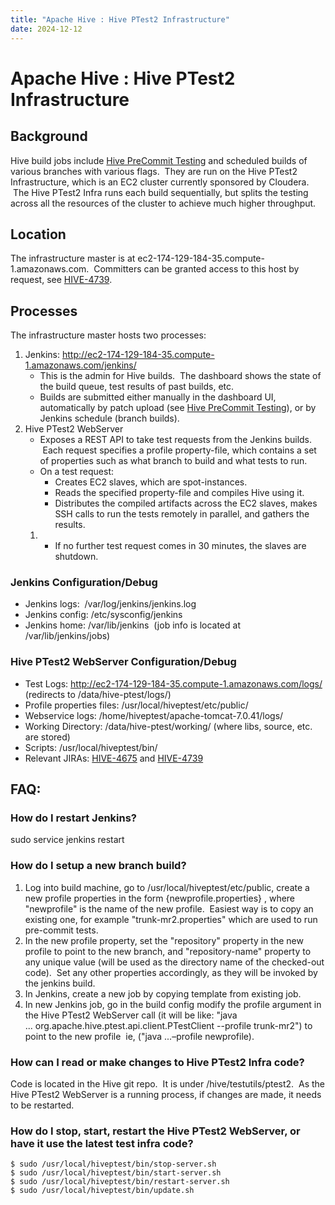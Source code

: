 ```yaml
---
title: "Apache Hive : Hive PTest2 Infrastructure"
date: 2024-12-12
---
```


# Apache Hive : Hive PTest2 Infrastructure

## Background

Hive build jobs include [Hive PreCommit Testing](https://cwiki.apache.org/confluence/display/Hive/Hive+PreCommit+Patch+Testing) and scheduled builds of various branches with various flags.  They are run on the Hive PTest2 Infrastructure, which is an EC2 cluster currently sponsored by Cloudera.  The Hive PTest2 Infra runs each build sequentially, but splits the testing across all the resources of the cluster to achieve much higher throughput.

## Location

The infrastructure master is at ec2-174-129-184-35.compute-1.amazonaws.com.  Committers can be granted access to this host by request, see [HIVE-4739](https://issues.apache.org/jira/browse/HIVE-4739).

## Processes

The infrastructure master hosts two processes:

1. Jenkins: <http://ec2-174-129-184-35.compute-1.amazonaws.com/jenkins/>
	* This is the admin for Hive builds.  The dashboard shows the state of the build queue, test results of past builds, etc.
	* Builds are submitted either manually in the dashboard UI, automatically by patch upload (see [Hive PreCommit Testing](https://cwiki.apache.org/confluence/display/Hive/Hive+PreCommit+Patch+Testing)), or by Jenkins schedule (branch builds).
2. Hive PTest2 WebServer
	* Exposes a REST API to take test requests from the Jenkins builds.  Each request specifies a profile property-file, which contains a set of properties such as what branch to build and what tests to run.
	* On a test request:
		+ Creates EC2 slaves, which are spot-instances.
		+ Reads the specified property-file and compiles Hive using it.
		+ Distributes the compiled artifacts across the EC2 slaves, makes SSH calls to run the tests remotely in parallel, and gathers the results.
	1. * If no further test request comes in 30 minutes, the slaves are shutdown.

### Jenkins Configuration/Debug

* Jenkins logs:  /var/log/jenkins/jenkins.log
* Jenkins config: /etc/sysconfig/jenkins
* Jenkins home: /var/lib/jenkins  (job info is located at /var/lib/jenkins/jobs)

### Hive PTest2 WebServer Configuration/Debug

* Test Logs: <http://ec2-174-129-184-35.compute-1.amazonaws.com/logs/>  (redirects to /data/hive-ptest/logs/)
* Profile properties files: /usr/local/hiveptest/etc/public/
* Webservice logs: /home/hiveptest/apache-tomcat-7.0.41/logs/
* Working Directory: /data/hive-ptest/working/ (where libs, source, etc. are stored)
* Scripts: /usr/local/hiveptest/bin/
* Relevant JIRAs: [HIVE-4675](https://issues.apache.org/jira/browse/HIVE-4675) and [HIVE-4739](https://issues.apache.org/jira/browse/HIVE-4739)

## FAQ:

### How do I restart Jenkins?

sudo service jenkins restart

### How do I setup a new branch build?

1. Log into build machine, go to /usr/local/hiveptest/etc/public, create a new profile properties in the form {newprofile.properties} , where "newprofile" is the name of the new profile.  Easiest way is to copy an existing one, for example "trunk-mr2.properties" which are used to run pre-commit tests.
2. In the new profile property, set the "repository" property in the new profile to point to the new branch, and "repository-name" property to any unique value (will be used as the directory name of the checked-out code).  Set any other properties accordingly, as they will be invoked by the jenkins build.
3. In Jenkins, create a new job by copying template from existing job.
4. In new Jenkins job, go in the build config modify the profile argument in the Hive PTest2 WebServer call (it will be like: "java ... org.apache.hive.ptest.api.client.PTestClient --profile trunk-mr2") to point to the new profile  ie, ("java ...–profile newprofile).

### How can I read or make changes to Hive PTest2 Infra code?

Code is located in the Hive git repo.  It is under /hive/testutils/ptest2.  As the Hive PTest2 WebServer is a running process, if changes are made, it needs to be restarted.

### How do I stop, start, restart the Hive PTest2 WebServer, or have it use the latest test infra code?

```
$ sudo /usr/local/hiveptest/bin/stop-server.sh 
$ sudo /usr/local/hiveptest/bin/start-server.sh 
$ sudo /usr/local/hiveptest/bin/restart-server.sh 
$ sudo /usr/local/hiveptest/bin/update.sh 
```

 

 

